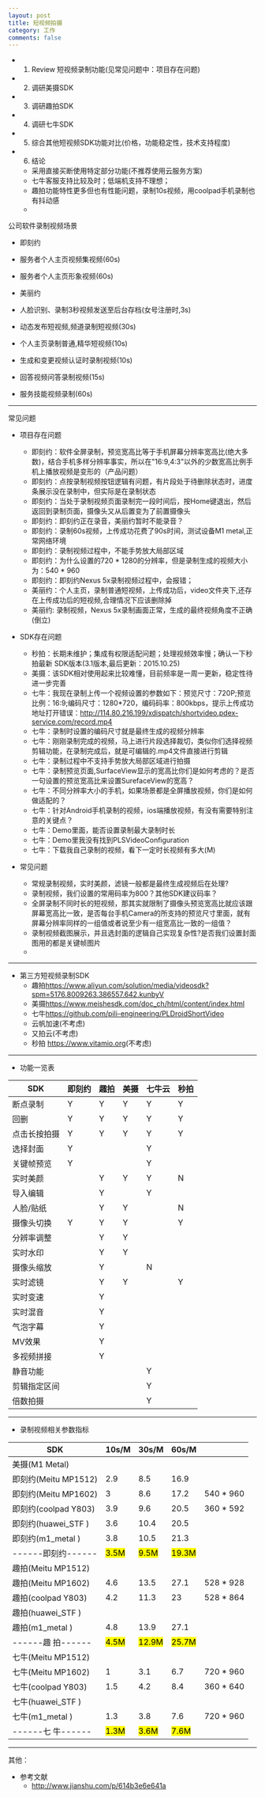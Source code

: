 ```yaml
---
layout: post
title: 短视频拍摄
category: 工作
comments: false
---
```


* 1. Review 短视频录制功能(见常见问题中：项目存在问题)
* 2. 调研美摄SDK
* 3. 调研趣拍SDK
* 4. 调研七牛SDK
* 5. 综合其他短视频SDK功能对比(价格，功能稳定性，技术支持程度)
* 6. 结论
	* 采用直接买断使用特定部分功能(不推荐使用云服务方案)
	* 七牛客服支持比较及时；低端机支持不理想；
	* 趣拍功能特性更多但也有性能问题，录制10s视频，用coolpad手机录制也有抖动感
	* 
  
公司软件录制视频场景
	
* 即刻约
 * 服务者个人主页视频集视频(60s)
 * 服务者个人主页形象视频(60s)

* 美丽约
 * 人脸识别、录制3秒视频发送至后台存档(女号注册时,3s)
 * 动态发布短视频,频道录制短视频(30s)
 * 个人主页录制普通,精华短视频(10s)
 * 生成和变更视频认证时录制视频(10s)
 * 回答视频问答录制视频(15s)
 * 服务技能视频录制(60s)

---
常见问题

* 项目存在问题
	* 即刻约：软件全屏录制，预览宽高比等于手机屏幕分辨率宽高比(绝大多数)，结合手机多样分辨率事实，所以在"16:9,4:3"以外的少数宽高比例手机上播放视频是变形的（产品问题）
	* 即刻约：点按录制视频按钮逻辑有问题，有片段处于待删除状态时，进度条展示没在录制中，但实际是在录制状态
	* 即刻约：当处于录制视频页面录制完一段时间后，按Home键退出，然后返回到录制页面，摄像头又从后置变为了前置摄像头
	* 即刻约：即刻约正在录音，美丽约暂时不能录音？
	* 即刻约：录制60s视频，上传成功花费了90s时间，测试设备M1 metal,正常网络环境
	* 即刻约：录制视频过程中，不能手势放大局部区域
	* 即刻约：为什么设置的720 * 1280的分辨率，但是录制生成的视频大小为：540 * 960
	* 即刻约：即刻约Nexus 5x录制视频过程中，会报错；
	* 美丽约：个人主页，录制普通短视频，上传成功后，video文件夹下,还存在上传成功后的短视频,合理情况下应该删除掉
	* 美丽约: 录制视频，Nexus 5x录制画面正常，生成的最终视频角度不正确(倒立)

* SDK存在问题
	* 秒拍：长期未维护；集成有权限适配问题；处理视频效率慢；确认一下秒拍最新 SDK版本(3.1版本,最后更新：2015.10.25)
	* 美摄：该SDK相对使用起来比较难懂，目前频率是一周一更新，稳定性待进一步完善
	* 七牛：我现在录制上传一个视频设置的参数如下：预览尺寸：720P;预览比例：16:9;编码尺寸：1280*720，编码码率：800kbps，提示上传成功地址打开错误：<http://114.80.216.199/xdispatch/shortvideo.pdex-service.com/record.mp4>
	* 七牛：录制时设置的编码尺寸就是最终生成的视频分辨率
	* 七牛：刚刚录制完成的视频，马上进行片段选择裁切，类似你们选择视频剪辑功能，在录制完成后，就是可编辑的.mp4文件直接进行剪辑
	* 七牛：录制过程中不支持手势放大局部区域进行拍摄
	* 七牛：录制预览页面,SurfaceView显示的宽高比你们是如何考虑的？是否一句设置的预览宽高比来设置SurefaceView的宽高？
	* 七牛：不同分辨率大小的手机，如果场景都是全屏播放视频，你们是如何做适配的？
	* 七牛：针对Android手机录制的视频，ios端播放视频，有没有需要特别注意的关键点？
	* 七牛：Demo里面，能否设置录制最大录制时长
	* 七牛：Demo里我没有找到PLSVideoConfiguration
	* 七牛：下载我自己录制的视频，看下一定时长视频有多大(M)


* 常见问题
	
	* 常规录制视频，实时美颜，滤镜一般都是最终生成视频后在处理?
	* 录制视频，我们设置的常用码率为800？其他SDK建议码率？
	* 全屏录制不同时长的短视频，那其实就限制了摄像头预览宽高比就应该跟屏幕宽高比一致，是否每台手机Camera的所支持的预览尺寸里面，就有屏幕分辨率同样的一组值或者说至少有一组宽高比一致的一组值？
	* 录制视频截图展示，并且选封面的逻辑自己实现复杂性?是否我们设置封面图用的都是关键帧图片
	* 
	
---

* 第三方短视频录制SDK
	* 趣拍<https://www.aliyun.com/solution/media/videosdk?spm=5176.8009263.386557.642.kunbyV>
	* 美摄<https://www.meishesdk.com/doc_ch/html/content/index.html>
	* 七牛<https://github.com/pili-engineering/PLDroidShortVideo>
	* 云帆加速(不考虑)
	* 又拍云(不考虑)
	* 秒拍  <https://www.vitamio.org>(不考虑)
	
--- 

* 功能一览表
	
SDK         |   即刻约  |   趣拍  |   美摄   |  七牛云  |   秒拍   |
---         |   ---    |    --- |  ---     |  ---   |   ---    |
断点录制     |   Y      |    Y   |   Y      |   Y     |     Y   |
回删        |    Y     |    Y    |   Y     |   Y     |     Y   | 
点击长按拍摄  |    Y     |    Y   |   Y     |    Y     |    Y    |
选择封面     |    Y     |         |         |    Y    |         |
关键帧预览   |    Y     |         |         |    Y    |         |
实时美颜     |         |    Y    |   Y     |    Y    |     N   |
导入编辑     |         |    Y    |         |    Y    |         | 
人脸/贴纸    |         |     Y   |    Y    |         |    N    | 
摄像头切换   |   Y     |   Y     |    Y    |         |    Y    | 
分辨率调整   |         |   Y     |    Y    |         |         | 
实时水印     |        |    Y    |   Y     |         |         | 
摄像头缩放   |        |    Y    |         |    N     |        | 
实时滤镜    |        |    Y     |   Y     |         |    Y    |
实时变速    |        |    Y     |         |         |         | 
实时混音    |        |    Y     |         |         |         | 
气泡字幕    |        |    Y     |         |         |         | 
 MV效果    |        |    Y     |         |         |         |
多视频拼接  |        |    Y     |         |         |         |
静音功能    |        |          |         |    Y    |         |
剪辑指定区间 |       |          |         |    Y    |         |
倍数拍摄    |        |          |         |    Y    |         |

---

* 录制视频相关参数指标

SDK                 |    10s/M  |   30s/M  |    60s/M  |            | 
---                 |    ---    |    ---   |   ---     |   ---      | 
美摄(M1 Metal)       |          |          |            |            |  
即刻约(Meitu MP1512) |   2.9    |    8.5   |    16.9    |            |           
即刻约(Meitu MP1602) |    3     |     8.6  |    17.2    |  540 * 960 |
即刻约(coolpad Y803) |  3.9     |     9.6  |    20.5    |  360 * 592 |
即刻约(huawei_STF )  |  3.6     |    10.4  |    20.5    |            |
即刻约(m1_metal )    |  3.8     |    10.5  |    21.3    |            |
------即刻约------   |<mark>3.5M|<mark>9.5M|<mark> 19.3M|            | 
趣拍(Meitu MP1512)  |          |           |            |            |           
趣拍(Meitu MP1602)  |   4.6    |    13.5   |    27.1   |  528 * 928  |
趣拍(coolpad Y803)  |   4.2    |    11.3   |    23     |  528 * 864  |
趣拍(huawei_STF )   |          |           |           |             |
趣拍(m1_metal )     |   4.8    |    13.9   |    27.1   |             |
------趣  拍------  |<mark>4.5M|<mark>12.9M|<mark>25.7M|             | 
七牛(Meitu MP1512)  |          |           |            |            |           
七牛(Meitu MP1602)  |     1    |   3.1     |     6.7    |  720 * 960 |
七牛(coolpad Y803)  |    1.5   |   4.2     |     8.4    |  360 * 640 |
七牛(huawei_STF )   |          |           |            |            |
七牛(m1_metal )     |    1.3   |   3.8     |     7.6    |  720 * 960 |
------七  牛------  |<mark>1.3M|<mark>3.6M |<mark>7.6M  |            | 

    
 ---

其他：

* 参考文献
	* <http://www.jianshu.com/p/614b3e6e641a>


      

